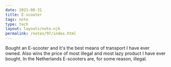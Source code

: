 ```yaml
---
date: 2021-08-31
title: E-scooter
tags: note
type: tech
layout: layouts/note.njk
permalink: /notes/97/index.html
---
```


Bought an E-scooter and it's the best means of transport I have ever owned. Also wins the price of most illegal and most lazy product I have ever bought. In the Netherlands E-scooters are, for some reason, illegal. 